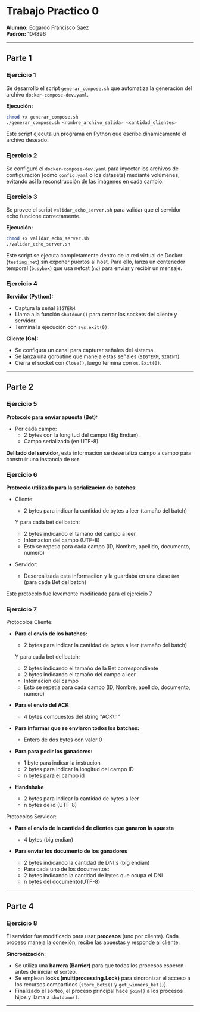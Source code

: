 # Trabajo Practico 0

**Alumno:** Edgardo Francisco Saez  
**Padrón:** 104896

---

## Parte 1

### Ejercicio 1

Se desarrolló el script `generar_compose.sh` que automatiza la generación del archivo `docker-compose-dev.yaml`.

**Ejecución:**

```bash
chmod +x generar_compose.sh
./generar_compose.sh <nombre_archivo_salida> <cantidad_clientes>
```

Este script ejecuta un programa en Python que escribe dinámicamente el archivo deseado.


### Ejercicio 2

Se configuró el `docker-compose-dev.yaml` para inyectar los archivos de configuración (como `config.yaml` o los datasets) mediante volúmenes, evitando así la reconstrucción de las imágenes en cada cambio.

### Ejercicio 3
Se provee el script `validar_echo_server.sh` para validar que el servidor echo funcione correctamente.

**Ejecución:**

```bash
chmod +x validar_echo_server.sh
./validar_echo_server.sh
```

Este script se ejecuta completamente dentro de la red virtual de Docker (`testing_net`) sin exponer puertos al host. Para ello, lanza un contenedor temporal (`busybox`) que usa netcat (`nc`) para enviar y recibir un mensaje.

### Ejercicio 4

**Servidor (Python):**

- Captura la señal `SIGTERM`.
- Llama a la función `shutdown()` para cerrar los sockets del cliente y servidor.
- Termina la ejecución con `sys.exit(0)`.

**Cliente (Go):**

- Se configura un canal para capturar señales del sistema.
- Se lanza una goroutine que maneja estas señales (`SIGTERM`, `SIGINT`).
- Cierra el socket con `Close()`, luego termina con `os.Exit(0)`.

---

## Parte 2

### Ejercicio 5

**Protocolo para enviar apuesta (Bet):**

- Por cada campo:
  - 2 bytes con la longitud del campo (Big Endian).
  - Campo serializado (en UTF-8).

**Del lado del servidor**, esta información se deserializa campo a campo para construir una instancia de `Bet`.

### Ejercicio 6

__Protocolo utilizado para la serializacion de batches__:

- Cliente: 
    * 2 bytes para indicar la cantidad de bytes a leer (tamaño del batch)

    Y para cada bet del batch:
    * 2 bytes indicando el tamaño del campo a leer
    * Infomacion del campo (UTF-8)
    * Esto se repetia para cada campo (ID, Nombre, apellido, documento, numero)

- Servidor:
    * Deserealizada esta informaciion y la guardaba en una clase `Bet` (para cada Bet del batch)

Este protocolo fue levemente modificado para el ejercicio 7

### Ejercicio 7

 Protocolos Cliente: 

- __Para el envio de los batches:__

    * 2 bytes para indicar la cantidad de bytes a leer (tamaño del batch)

    Y para cada bet del batch:
    * 2 bytes indicando el tamaño de la Bet correspondiente
    * 2 bytes indicando el tamaño del campo a leer
    * Infomacion del campo 
    * Esto se repetia para cada campo (ID, Nombre, apellido, documento, numero)

- __Para el envio del ACK:__

    * 4 bytes compuestos del string "ACK\n"

- __Para informar que se enviaron todos los batches:__
    * Entero de dos bytes con valor 0

- __Para para pedir los ganadores:__
    * 1 byte para indicar la instrucion
    * 2 bytes para indicar la longitud del campo ID 
    * n bytes para el campo id

- __Handshake__

    * 2 bytes para indicar la cantidad de bytes a leer
    * n bytes de id (UTF-8)


Protocolos Servidor:

- __Para el envio de la cantidad de clientes que ganaron la apuesta__

    * 4 bytes (big endian)

- __Para enviar los documento de los ganadores__ 

    * 2 bytes indicando la cantidad de DNI's (big endian)
    * Para cada uno de los documentos:
    * 2 bytes indicando la cantidad de bytes que ocupa el DNI
    * n bytes del documento(UTF-8)

---

## Parte 4

### Ejercicio 8

El servidor fue modificado para usar **procesos** (uno por cliente). Cada proceso maneja la conexión, recibe las apuestas y responde al cliente.

**Sincronización:**

- Se utiliza una **barrera (Barrier)** para que todos los procesos esperen antes de iniciar el sorteo.
- Se emplean **locks (multiprocessing.Lock)** para sincronizar el acceso a los recursos compartidos (`store_bets()` y `get_winners_bet()`).
- Finalizado el sorteo, el proceso principal hace `join()` a los procesos hijos y llama a `shutdown()`.

---
